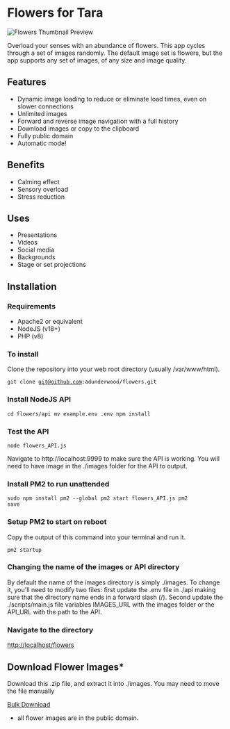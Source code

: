 # Flowers for Tara

<img src="https://alanunderwood.com/images/flowers-thumbnail.jpg" alt="Flowers Thumbnail Preview">

Overload your senses with an abundance of flowers. This app cycles through a set of images randomly. The default image set is flowers, but the app supports any set of images, of any size and image quality. 

## Features

  * Dynamic image loading to reduce or eliminate load times, even on slower connections
  * Unlimited images
  * Forward and reverse image navigation with a full history
  * Download images or copy to the clipboard
  * Fully public domain
  * Automatic mode!

## Benefits

  * Calming effect
  * Sensory overload
  * Stress reduction

## Uses

  * Presentations
  * Videos
  * Social media
  * Backgrounds
  * Stage or set projections

## Installation

### Requirements

  * Apache2 or equivalent
  * NodeJS (v18+)
  * PHP (v8)

### To install

Clone the repository into your web root directory (usually /var/www/html).

<code>git clone git@github.com:adunderwood/flowers.git</code>

### Install NodeJS API
<code>cd flowers/api
mv example.env .env
npm install</code>

### Test the API

<code>node flowers_API.js</code>

Navigate to http://localhost:9999 to make sure the API is working. You will need to have image in the ./images folder for the API to output.

### Install PM2 to run unattended
<code>sudo npm install pm2 --global
pm2 start flowers_API.js
pm2 save</code>

### Setup PM2 to start on reboot

Copy the output of this command into your terminal and run it.

<code>pm2 startup</code>

### Changing the name of the images or API directory

By default the name of the images directory is simply ./images. To change it, you'll need to modify two files: first update the .env file in ./api making sure that the directory name ends in a forward slash (/). Second update the ./scripts/main.js file variables IMAGES_URL with the images folder or the API_URL with the path to the API.

### Navigate to the directory

<a href="http://localhost/flowers">http://localhost/flowers</a>

## Download Flower Images*

Download this .zip file, and extract it into ./images. You may need to move the file manually 

<a href="https://alanunderwood.com/download/flower-images.zip">Bulk Download</a>

* all flower images are in the public domain. 
